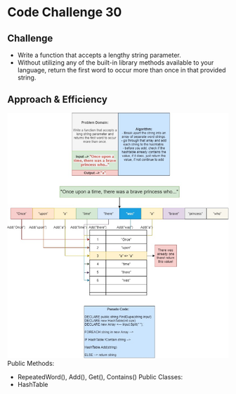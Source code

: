 # Code Challenge 30

## Challenge
- Write a function that accepts a lengthy string parameter.
- Without utilizing any of the built-in library methods available to your language, return the first word to occur more than once in that provided string.
## Approach & Efficiency
![challenge 30 whiteboard](./challenge30.jpg)
Public Methods:
- RepeatedWord(), Add(), Get(), Contains()
Public Classes:
- HashTable
